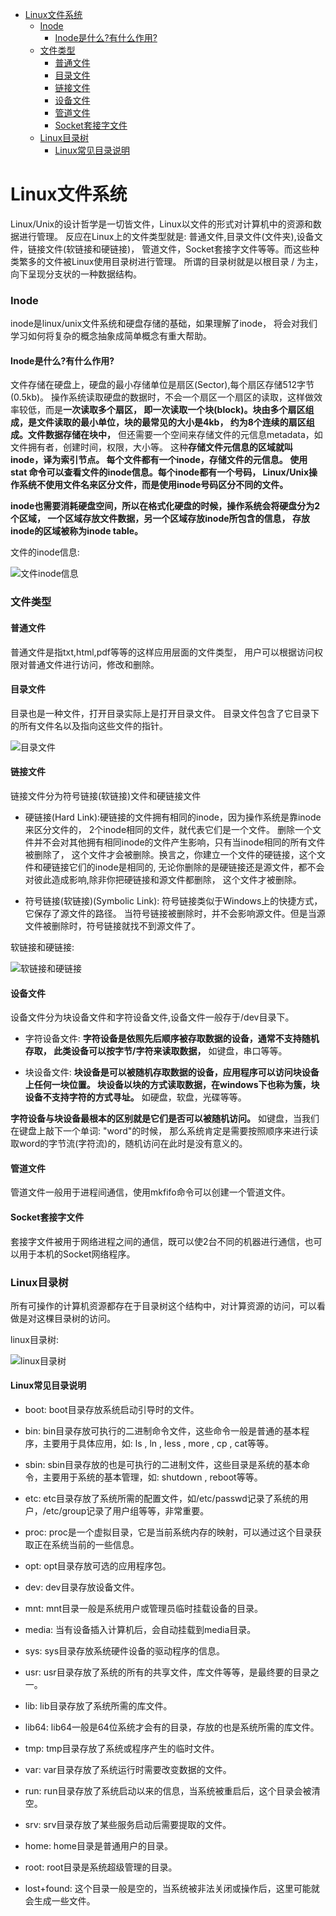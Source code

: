 <!-- TOC -->

   * [Linux文件系统](#linux文件系统)
      * [Inode](#inode)
         * [Inode是什么?有什么作用?](#inode是什么有什么作用)
      * [文件类型](#文件类型)
         * [普通文件](#普通文件)
         * [目录文件](#目录文件)
         * [链接文件](#链接文件)
         * [设备文件](#设备文件)
         * [管道文件](#管道文件)
         * [Socket套接字文件](#socket套接字文件)
      * [Linux目录树](#linux目录树)
         * [Linux常见目录说明](#linux常见目录说明)

<!-- /TOC -->

# Linux文件系统
Linux/Unix的设计哲学是一切皆文件，Linux以文件的形式对计算机中的资源和数据进行管理。
反应在Linux上的文件类型就是: 普通文件,目录文件(文件夹),设备文件，链接文件(软链接和硬链接)，
管道文件，Socket套接字文件等等。而这些种类繁多的文件被Linux使用目录树进行管理。
所谓的目录树就是以根目录 / 为主，向下呈现分支状的一种数据结构。

### Inode
inode是linux/unix文件系统和硬盘存储的基础，如果理解了inode，
将会对我们学习如何将复杂的概念抽象成简单概念有重大帮助。

#### Inode是什么?有什么作用?
文件存储在硬盘上，硬盘的最小存储单位是扇区(Sector),每个扇区存储512字节(0.5kb)。
操作系统读取硬盘的数据时，不会一个扇区一个扇区的读取，这样做效率较低，而是**一次读取多个扇区，
即一次读取一个块(block)。块由多个扇区组成，是文件读取的最小单位，块的最常见的大小是4kb，
约为8个连续的扇区组成。文件数据存储在块中，**
但还需要一个空间来存储文件的元信息metadata，如文件拥有者，创建时间，权限，大小等。
这种**存储文件元信息的区域就叫inode，译为索引节点。 每个文件都有一个inode，存储文件的元信息。
使用 stat 命令可以查看文件的inode信息。每个inode都有一个号码，
Linux/Unix操作系统不使用文件名来区分文件，而是使用inode号码区分不同的文件。**

**inode也需要消耗硬盘空间，所以在格式化硬盘的时候，操作系统会将硬盘分为2个区域，
一个区域存放文件数据，另一个区域存放inode所包含的信息，
存放inode的区域被称为inode table。**

文件的inode信息:

![文件inode信息](../img/linux/文件inode信息.png)

### 文件类型

#### 普通文件
普通文件是指txt,html,pdf等等的这样应用层面的文件类型，
用户可以根据访问权限对普通文件进行访问，修改和删除。

#### 目录文件
目录也是一种文件，打开目录实际上是打开目录文件。
目录文件包含了它目录下的所有文件名以及指向这些文件的指针。

![目录文件](../img/linux/目录文件.png)

#### 链接文件
链接文件分为符号链接(软链接)文件和硬链接文件

- 硬链接(Hard Link):硬链接的文件拥有相同的inode，因为操作系统是靠inode来区分文件的，
2个inode相同的文件，就代表它们是一个文件。
删除一个文件并不会对其他拥有相同inode的文件产生影响，只有当inode相同的所有文件被删除了，
这个文件才会被删除。换言之，你建立一个文件的硬链接，这个文件和硬链接它们的inode是相同的,
无论你删除的是硬链接还是源文件，都不会对彼此造成影响,除非你把硬链接和源文件都删除，
这个文件才被删除。

- 符号链接(软链接)(Symbolic Link): 符号链接类似于Windows上的快捷方式，它保存了源文件的路径。
当符号链接被删除时，并不会影响源文件。但是当源文件被删除时，符号链接就找不到源文件了。

软链接和硬链接:

![软链接和硬链接](../img/linux/软链接和硬链接.png)

#### 设备文件
设备文件分为块设备文件和字符设备文件,设备文件一般存于/dev目录下。

- 字符设备文件: **字符设备是依照先后顺序被存取数据的设备，通常不支持随机存取，
此类设备可以按字节/字符来读取数据，** 如键盘，串口等等。

- 块设备文件: **块设备是可以被随机存取数据的设备，应用程序可以访问块设备上任何一块位置。
块设备以块的方式读取数据，在windows下也称为簇，块设备不支持字符的方式寻址。**
如硬盘，软盘，光碟等等。

**字符设备与块设备最根本的区别就是它们是否可以被随机访问。**
如键盘，当我们在键盘上敲下一个单词: "word"的时候，
那么系统肯定是需要按照顺序来进行读取word的字节流(字符流)的，随机访问在此时是没有意义的。

#### 管道文件
管道文件一般用于进程间通信，使用mkfifo命令可以创建一个管道文件。

#### Socket套接字文件
套接字文件被用于网络进程之间的通信，既可以使2台不同的机器进行通信，也可以用于本机的Socket网络程序。


### Linux目录树
所有可操作的计算机资源都存在于目录树这个结构中，对计算资源的访问，可以看做是对这棵目录树的访问。

linux目录树:

![linux目录树](../img/linux/Linux目录树.png)

#### Linux常见目录说明

- boot: boot目录存放系统启动引导时的文件。

- bin: bin目录存放可执行的二进制命令文件，这些命令一般是普通的基本程序，主要用于具体应用，如: ls , ln , less , more , cp , cat等等。

- sbin: sbin目录存放的也是可执行的二进制文件，这些目录是系统的基本命令，主要用于系统的基本管理，如: shutdown , reboot等等。

- etc: etc目录存放了系统所需的配置文件，如/etc/passwd记录了系统的用户，/etc/group记录了用户组等等，非常重要。

- proc: proc是一个虚拟目录，它是当前系统内存的映射，可以通过这个目录获取正在系统当前的一些信息。

- opt: opt目录存放可选的应用程序包。

- dev: dev目录存放设备文件。

- mnt: mnt目录一般是系统用户或管理员临时挂载设备的目录。

- media: 当有设备插入计算机后，会自动挂载到media目录。

- sys: sys目录存放系统硬件设备的驱动程序的信息。

- usr: usr目录存放了系统的所有的共享文件，库文件等等，是最终要的目录之一。

- lib: lib目录存放了系统所需的库文件。

- lib64: lib64一般是64位系统才会有的目录，存放的也是系统所需的库文件。

- tmp: tmp目录存放了系统或程序产生的临时文件。

- var: var目录存放了系统运行时需要改变数据的文件。

- run: run目录存放了系统启动以来的信息，当系统被重启后，这个目录会被清空。

- srv: srv目录存放了某些服务启动后需要提取的文件。

- home:  home目录是普通用户的目录。

- root: root目录是系统超级管理的目录。

- lost+found: 这个目录一般是空的，当系统被非法关闭或操作后，这里可能就会生成一些文件。